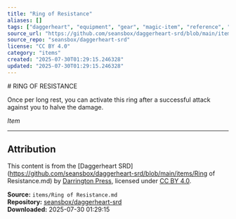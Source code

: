 ```yaml
---
title: "Ring of Resistance"
aliases: []
tags: ["daggerheart", "equipment", "gear", "magic-item", "reference", "srd", "treasure", "ttrpg"]
source_url: "https://github.com/seansbox/daggerheart-srd/blob/main/items/Ring of Resistance.md"
source_repo: "seansbox/daggerheart-srd"
license: "CC BY 4.0"
category: "items"
created: "2025-07-30T01:29:15.246328"
updated: "2025-07-30T01:29:15.246328"
---
```


﻿# RING OF RESISTANCE

Once per long rest, you can activate this ring after a successful attack against you to halve the damage.

*Item*

---

## Attribution

This content is from the [Daggerheart SRD](https://github.com/seansbox/daggerheart-srd/blob/main/items/Ring of Resistance.md) by [Darrington Press](https://darringtonpress.com/), licensed under [CC BY 4.0](https://creativecommons.org/licenses/by/4.0/).

**Source:** `items/Ring of Resistance.md`  
**Repository:** [seansbox/daggerheart-srd](https://github.com/seansbox/daggerheart-srd)  
**Downloaded:** 2025-07-30 01:29:15

